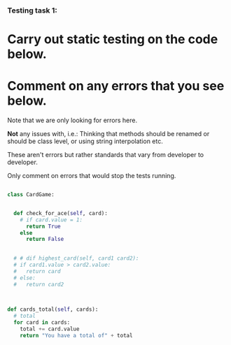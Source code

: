 ### Testing task 1:

# Carry out static testing on the code below.
# Comment on any errors that you see below.

Note that we are only looking for errors here.

**Not** any issues with, i.e.: 
Thinking that methods should be renamed or should be class level, or using string interpolation etc. 

These aren't errors but rather standards that vary from developer to developer. 

Only comment on errors that would stop the tests running.

```python

class CardGame:


  def check_for_ace(self, card):
    # if card.value = 1:
      return True
    else
      return False
   

  # # dif highest_card(self, card1 card2):
  # if card1.value > card2.value:
  #   return card
  # else:
  #   return card2
  


def cards_total(self, cards):
  # total
  for card in cards:
    total += card.value
    return "You have a total of" + total
  
```
